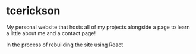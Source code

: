 # tcerickson

My personal website that hosts all of my projects alongside a page to learn a little about me and a contact page!

In the process of rebuilding the site using React
